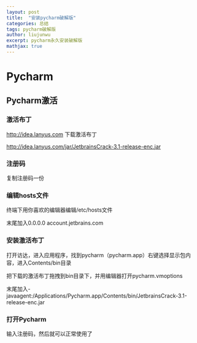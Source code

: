 ```yaml
---
layout: post
title:  "安装pycharm破解版" 
categories: 总结
tags: pycharm破解版
author: liujunwu
excerpt: pycharm永久安装破解版
mathjax: true
---
```



# Pycharm
## Pycharm激活

### 激活布丁

http://idea.lanyus.com 下载激活布丁

<http://idea.lanyus.com/jar/JetbrainsCrack-3.1-release-enc.jar>

### 注册码

复制注册码一份

### 编辑hosts文件

终端下用你喜欢的编辑器编辑/etc/hosts文件

末尾加入0.0.0.0 account.jetbrains.com

### 安装激活布丁

打开访达，进入应用程序，找到pycharm（pycharm.app）右键选择显示包内容，进入Contents/bin目录

把下载的激活布丁拖拽到bin目录下，并用编辑器打开pycharm.vmoptions

末尾加入-javaagent:/Applications/Pycharm.app/Contents/bin/JetbrainsCrack-3.1-release-enc.jar

### 打开Pycharm

输入注册码，然后就可以正常使用了